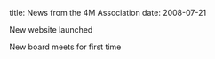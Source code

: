 title: News from the 4M Association
date: 2008-07-21 

New website launched

New board meets for first time
